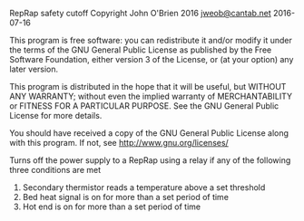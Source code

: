 
RepRap safety cutoff
Copyright John O'Brien 2016
jweob@cantab.net 2016-07-16

This program is free software: you can redistribute it and/or modify
 it under the terms of the GNU General Public License as published by
 the Free Software Foundation, either version 3 of the License, or
 (at your option) any later version.

 This program is distributed in the hope that it will be useful,
 but WITHOUT ANY WARRANTY; without even the implied warranty of
 MERCHANTABILITY or FITNESS FOR A PARTICULAR PURPOSE.  See the
 GNU General Public License for more details.

 You should have received a copy of the GNU General Public License
 along with this program.  If not, see <http://www.gnu.org/licenses/>


Turns off the power supply to a RepRap using a relay if any of the following three conditions are met
1. Secondary thermistor reads a temperature above a set threshold
2. Bed heat signal is on for more than a set period of time
3. Hot end is on for more than a set period of time

